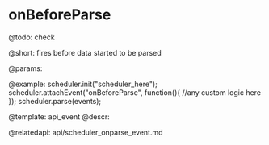 onBeforeParse
=============

@todo:
	check

@short:
	fires before data started to be parsed


@params:

@example:
scheduler.init("scheduler_here");
scheduler.attachEvent("onBeforeParse", function(){ 
    //any custom logic here
});
scheduler.parse(events);

@template:	api_event
@descr:

@relatedapi:
api/scheduler_onparse_event.md